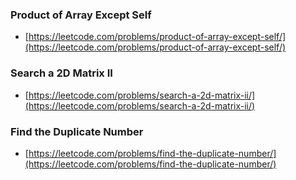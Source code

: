 ### Product of Array Except Self
- [https://leetcode.com/problems/product-of-array-except-self/](https://leetcode.com/problems/product-of-array-except-self/)

### Search a 2D Matrix II
- [https://leetcode.com/problems/search-a-2d-matrix-ii/](https://leetcode.com/problems/search-a-2d-matrix-ii/)

### Find the Duplicate Number
- [https://leetcode.com/problems/find-the-duplicate-number/](https://leetcode.com/problems/find-the-duplicate-number/)
